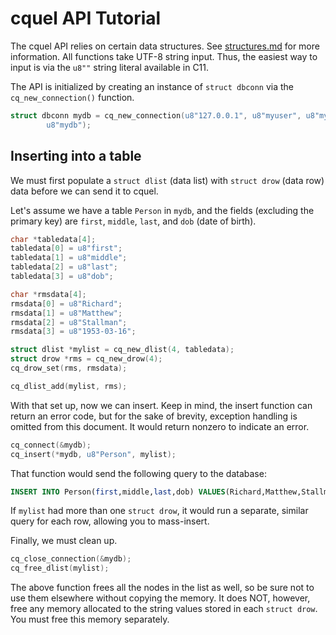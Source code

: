 cquel API Tutorial
==================

The cquel API relies on certain data structures. See [structures.md][1] for more
information. All functions take UTF-8 string input. Thus, the easiest way to
input is via the `u8""` string literal available in C11.

The API is initialized by creating an instance of `struct dbconn` via the
`cq_new_connection()` function.

``` c
struct dbconn mydb = cq_new_connection(u8"127.0.0.1", u8"myuser", u8"mypasswd",
        u8"mydb");
```

Inserting into a table
----------------------

We must first populate a `struct dlist` (data list) with `struct drow` (data
row) data before we can send it to cquel.

Let's assume we have a table `Person` in `mydb`, and the fields (excluding the
primary key) are `first`, `middle`, `last`, and `dob` (date of birth).

``` c
char *tabledata[4];
tabledata[0] = u8"first";
tabledata[1] = u8"middle";
tabledata[2] = u8"last";
tabledata[3] = u8"dob";

char *rmsdata[4];
rmsdata[0] = u8"Richard";
rmsdata[1] = u8"Matthew";
rmsdata[2] = u8"Stallman";
rmsdata[3] = u8"1953-03-16";

struct dlist *mylist = cq_new_dlist(4, tabledata);
struct drow *rms = cq_new_drow(4);
cq_drow_set(rms, rmsdata);

cq_dlist_add(mylist, rms);
```

With that set up, now we can insert. Keep in mind, the insert function can
return an error code, but for the sake of brevity, exception handling is
omitted from this document. It would return nonzero to indicate an error.

``` c
cq_connect(&mydb);
cq_insert(*mydb, u8"Person", mylist);
```

That function would send the following query to the database:

``` sql
INSERT INTO Person(first,middle,last,dob) VALUES(Richard,Matthew,Stallman,1953-03-16);
```

If `mylist` had more than one `struct drow`, it would run a separate, similar
query for each row, allowing you to mass-insert.

Finally, we must clean up.

``` c
cq_close_connection(&mydb);
cq_free_dlist(mylist);
```

The above function frees all the nodes in the list as well, so be sure not to
use them elsewhere without copying the memory. It does NOT, however, free any
memory allocated to the string values stored in each `struct drow`. You must
free this memory separately.

[1]: structures.md
